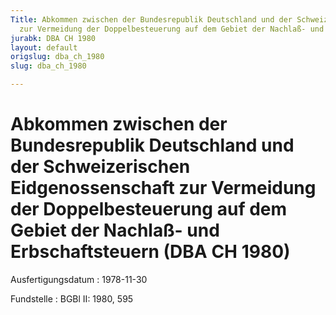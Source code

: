```yaml
---
Title: Abkommen zwischen der Bundesrepublik Deutschland und der Schweizerischen Eidgenossenschaft
  zur Vermeidung der Doppelbesteuerung auf dem Gebiet der Nachlaß- und Erbschaftsteuern
jurabk: DBA CH 1980
layout: default
origslug: dba_ch_1980
slug: dba_ch_1980

---
```


# Abkommen zwischen der Bundesrepublik Deutschland und der Schweizerischen Eidgenossenschaft zur Vermeidung der Doppelbesteuerung auf dem Gebiet der Nachlaß- und Erbschaftsteuern (DBA CH 1980)

Ausfertigungsdatum
:   1978-11-30

Fundstelle
:   BGBl II: 1980, 595

